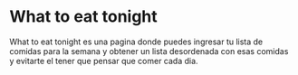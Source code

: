 # What to eat tonight

What to eat tonight es una pagina donde puedes ingresar tu lista de comidas para la semana y obtener un lista desordenada con esas comidas y evitarte el tener que pensar que comer cada dia.